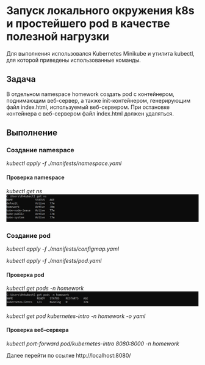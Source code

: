 # Запуск локального окружения k8s и простейшего pod в качестве полезной нагрузки

Для выполнения использовался Kubernetes Minikube и утилита kubectl, для которой приведены использованные команды.

## Задача 
В отдельном namespace homework создать pod c контейнером, поднимающим веб-сервер, а также init-контейнером, генерирующим файл index.html, используемый веб-сервером.
При остановке контейнера с веб-сервером файл index.html должен удаляться.

## Выполнение 
### Создание namespace
*kubectl apply -f ./manifests/namespace.yaml*

#### Проверка namespace
*kubectl get ns*
![screenshot](images/namespaces.jpg)

### Создание pod
*kubectl apply -f ./manifests/configmap.yaml*

*kubectl apply -f ./manifests/pod.yaml*

#### Проверка pod
*kubectl get pods -n homework*
![screenshot](images/pods.jpg)

*kubectl get pod kubernetes-intro -n homework -o yaml*

#### Проверка веб-сервера
*kubectl port-forward pod/kubernetes-intro 8080:8000 -n homework*

Далее перейти по ссылке http://localhost:8080/
